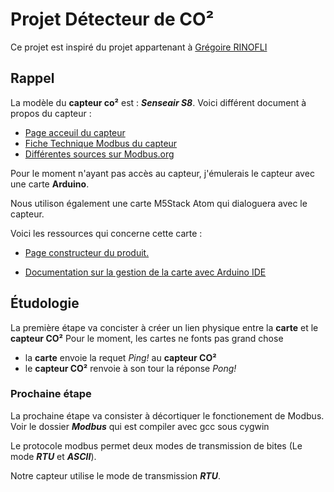 # Projet Détecteur de CO²

Ce projet est inspiré du projet appartenant à [Grégoire RINOFLI](https://co2.rinolfi.ch/)

## Rappel

La modèle du  **capteur co²** est : ***Senseair S8***.
Voici différent document à propos du capteur :

* [Page acceuil du capteur](https://senseair.com/products/size-counts/s8-residential/)
* [Fiche Technique Modbus du capteur](https://rmtplusstoragesenseair.blob.core.windows.net/docs/Dev/publicerat/TDE2067.pdf)
* [Différentes sources sur Modbus.org](https://modbus.org/specs.php)

Pour le moment n'ayant pas accès au capteur, j'émulerais le capteur avec une carte **Arduino**.

Nous utilison également une carte M5Stack Atom qui dialoguera avec le capteur.

Voici les ressources qui concerne cette carte :

* [Page constructeur du produit.](https://shop.m5stack.com/collections/atom-series/products/atom-matrix-esp32-development-kit)

* [Documentation sur la gestion de la carte avec Arduino IDE](https://docs.m5stack.com/en/quick_start/m5core/arduino)

## Étudologie

La première étape va concister à créer un lien physique entre la **carte** et le **capteur CO²**
Pour le moment, les cartes ne fonts pas grand chose

* la **carte** envoie la requet *Ping!* au **capteur CO²**
* le **capteur CO²** renvoie à son tour la réponse *Pong!*

### Prochaine étape

La prochaine étape va consister à décortiquer le fonctionement de Modbus.
Voir le dossier ***Modbus*** qui est compiler avec gcc sous cygwin

Le protocole modbus permet deux modes de transmission de bites (Le mode ***RTU*** et ***ASCII***).

Notre capteur utilise le mode de transmission ***RTU***.
